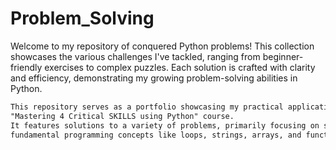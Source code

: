 # Problem_Solving
Welcome to my repository of conquered Python problems! This collection showcases the various challenges I've tackled, ranging from beginner-friendly exercises to complex puzzles. Each solution is crafted with clarity and efficiency, demonstrating my growing problem-solving abilities in Python.

```diff
This repository serves as a portfolio showcasing my practical application of Python programming skills honed through the
"Mastering 4 Critical SKILLS using Python" course.
It features solutions to a variety of problems, primarily focusing on solidifying comprehension and application of
fundamental programming concepts like loops, strings, arrays, and functions.
```
